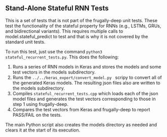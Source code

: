 ## Stand-Alone Stateful RNN Tests

This is a set of tests that is not part of the frugally-deep unit tests.  These test the functionality of the stateful property for RNNs (e.g., LSTMs, GRUs, and bidirectional variants).  This requires multiple calls to model.stateful_predict to test and that is why it is not covered by the standard unit tests.   

To run this test, just use the command `python3 stateful_recurrent_tests.py`.  This does the following:

1. Runs a series of RNN models in Keras and stores the models and some test vectors in the models subdirectory.  
2. Runs the `../../keras_export/convert_model.py ` scripy to convert all of the generated Keras models. The resulting json files also are written to the models subdirectory.  
3.  Compiles `stateful_recurrent_tests.cpp` which loads each of the json model files and generates the  test vectors corresponding to those in step 1 using frugally-deep.
4. Compares the test vectors from Keras and frugally-deep to report PASS/FAIL on the tests.  

The main Python script also creates the models directory as needed and clears it at the start of its execution.  
